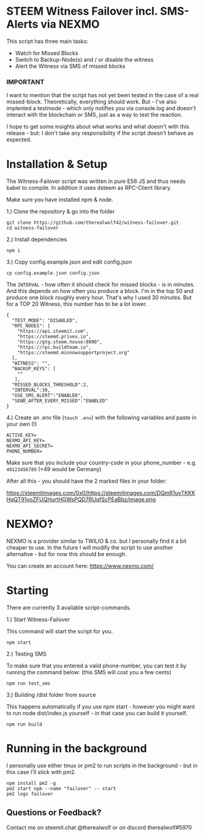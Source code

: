 # STEEM Witness Failover incl. SMS-Alerts via NEXMO

This script has three main tasks:

- Watch for Missed Blocks
- Switch to Backup-Node(s) and / or disable the witness
- Alert the Witness via SMS of missed blocks

### IMPORTANT

I want to mention that the script has not yet been tested in the case of a real missed-block. Theoretically, everything should work. 
But - I've also implented a testmode - which only notifies you via console.log and doesn't interact with the blockchain or SMS, just as a way to test the reaction.

I hope to get some insights about what works and what doesn't with this release - but: I don't take any responsibility if the script doesn't behave as expected.

# Installation & Setup

The Witness-Failover script was written in pure ES6 JS and thus needs babel to compile. In addition it uses dsteem as RPC-Client library.

Make sure you have installed npm & node.

1.) Clone the repository & go into the folder

```
git clone https://github.com/therealwolf42/witness-failover.git
cd witness-failover
```
2.) Install dependencies

```
npm i
```
3.) Copy config.example.json and edit config.json

```
cp config.example.json config.json
```

The `INTERVAL` - how often it should check for missed blocks - is in minutes. And this depends on how often you produce a block. I'm in the top 50 and produce one block roughly every hour. That's why I used 30 minutes. But for a TOP 20 Witness, this number has to be a lot lower.

```
{
  "TEST_MODE": "DISABLED",
  "RPC_NODES": [
    "https://api.steemit.com",
    "https://steemd.privex.io",
    "https://gtg.steem.house:8090",
    "https://rpc.buildteam.io",
    "https://steemd.minnowsupportproject.org"
  ],
  "WITNESS": "",
  "BACKUP_KEYS": [
    ""
   ],
  "MISSED_BLOCKS_THRESHOLD":2,
  "INTERVAL":30,
  "USE_SMS_ALERT":"ENABLED",
  "SEND_AFTER_EVERY_MISSED":"ENABLED"
}
```

4.) Create an .env file (`touch .env`) with the following variables and paste in your own (!)

```
ACTIVE_KEY=
NEXMO_API_KEY=
NEXMO_API_SECRET=
PHONE_NUMBER=
```

Make sure that you include your country-code in your phone_number - e.g. `49123456789` (+49 would be Germany)

After all this - you should have the 2 marked files in your folder:

https://steemitimages.com/0x0/https://steemitimages.com/DQmR1uvTKKKHqQT91voZFUQHurtHGWsPQD7RUqfScPEaBbz/image.png

# NEXMO?

NEXMO is a provider similar to TWILIO & co. but I personally find it a bit cheaper to use. In the future I will modify the script to use another alternative - but for now this should be enough.

You can create an account here: https://www.nexmo.com/

# Starting

There are currently 3 available script-commands.

1.) Start Witness-Failover

This command will start the script for you.

```
npm start
```

2.) Testing SMS

To make sure that you entered a valid phone-number, you can test it by running the command below:
(this SMS will cost you a few cents)

```
npm run test_sms
```

3.) Building /dist folder from source

This happens automatically if you use npm start - however you might want to run node dist/index.js yourself - in that case you can build it yourself.

```
npm run build
```

# Running in the background

I personally use either tmux or pm2 to run scripts in the background - but in this case I'll stick with pm2.

```
npm install pm2 -g
pm2 start npm --name "failover" -- start
pm2 logs failover
```

## Questions or Feedback?

Contact me on steemit.chat @therealwolf or on discord therealwolf#5970

